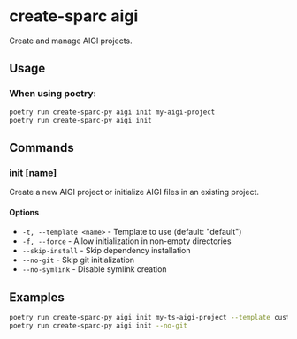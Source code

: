 # create-sparc aigi

Create and manage AIGI projects.

## Usage

### When using poetry:

```bash
poetry run create-sparc-py aigi init my-aigi-project
poetry run create-sparc-py aigi init
```

## Commands

### init [name]

Create a new AIGI project or initialize AIGI files in an existing project.

#### Options

- `-t, --template <name>` - Template to use (default: "default")
- `-f, --force` - Allow initialization in non-empty directories
- `--skip-install` - Skip dependency installation
- `--no-git` - Skip git initialization
- `--no-symlink` - Disable symlink creation

## Examples

```bash
poetry run create-sparc-py aigi init my-ts-aigi-project --template custom-template
poetry run create-sparc-py aigi init --no-git
``` 